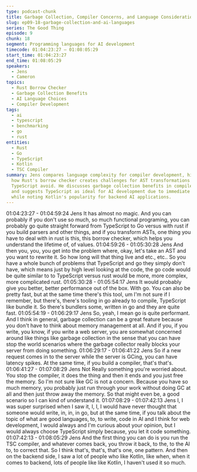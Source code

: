 ```yaml
---
type: podcast-chunk
title: Garbage Collection, Compiler Concerns, and Language Considerations for AI
slug: ep09-18-garbage-collection-and-ai-languages
series: The Good Thing
episode: 9
chunk: 18
segment: Programming languages for AI development
timecode: 01:04:23:27 – 01:08:05:29
start_time: 01:04:23:27
end_time: 01:08:05:29
speakers:
  - Jens
  - Cameron
topics:
  - Rust Borrow Checker
  - Garbage Collection Benefits
  - AI Language Choices
  - Compiler Development
tags:
  - ai
  - typescript
  - benchmarking
  - go
  - rust
entities:
  - Rust
  - Go
  - TypeScript
  - Kotlin
  - TSC Compiler
summary: Jens compares language complexity for compiler development, highlighting
  how Rust's borrow checker creates challenges for AST transformations that Go and
  TypeScript avoid. He discusses garbage collection benefits in compiler contexts
  and suggests TypeScript as ideal for AI development due to immediate compiler feedback,
  while noting Kotlin's popularity for backend AI applications.
---
```


01:04:23:27 - 01:04:59:24
Jens
It has almost no magic. And you can probably if you don't use so much, so much functional
programing, you can probably go quite straight forward from TypeScript to Go versus with rust if
you build parsers and other things, and if you transform ASTs, one thing you have to deal with in
rust is this, this borrow checker, which helps you understand the lifetime of, of values.
01:04:59:26 - 01:05:30:28
Jens
And then you, you, you get into the problem where, okay, let's take an AST and you want to
rewrite it. So how long will that thing live and etc., etc.. So you have a whole bunch of problems
that TypeScript and go they simply don't have, which means just by high level looking at the
code, the go code would be quite similar to to TypeScript versus rust would be more, more
complex, more complicated rust.
01:05:30:28 - 01:05:54:17
Jens
It would probably give you better, better performance out of the box. With go. You can also be
pretty fast, but at the same time there's this tool, um I'm not sure if I remember, but there's,
there's tooling in go already to compile, TypeScript like bundle it. So there's bundlers some,
written in go and they are quite fast.
01:05:54:19 - 01:06:29:17
Jens
So, yeah, I mean go is quite performant. And I think in general, garbage collection can be a
great feature because you don't have to think about memory management at all. And if you, if
you write, you know, if you write a web server, you are somewhat concerned around like things
like garbage collection in the sense that you can have stop the world scenarios where the
garbage collector really blocks your server from doing something.
01:06:29:17 - 01:06:41:22
Jens
So if a new request comes in to the server while the server is GCing, you can have latency
spikes. At the same time, if you build a compiler, that's that's.
01:06:41:27 - 01:07:08:29
Jens
Not Really something you're worried about. You stop the compiler, it does the thing and then it
ends and you just free the memory. So I'm not sure like GC is not a concern. Because you have
so much memory, you probably just run through your work without doing GC at all and then just
throw away the memory. So that might even be, a good scenario so I can kind of understand it.
01:07:08:29 - 01:07:42:13
Jens
I, I was super surprised when I saw it, I, I, I would have never thought that someone would write,
in, in, in go, but at the same time, if you talk about the topic of what are good languages, to, to
write, code in AI and I think for web development, I would always and I'm curious about your
opinion, but I would always choose TypeScript simply because, you let it code something.
01:07:42:13 - 01:08:05:29
Jens
And the first thing you can do is you run the TSC compiler, and whatever comes back, you
throw it back, to the, to the AI to, to correct that. So I think that's, that's, that's one, one pattern.
And then on the backend side, I saw a lot of people who like Kotlin, like when, when it comes to
backend, lots of people like like Kotlin, I haven't used it so much.